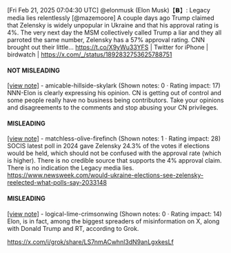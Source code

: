 [Fri Feb 21, 2025 07:04:30 UTC] @elonmusk (Elon Musk)【𝗕】: Legacy media lies relentlessly [@mazemoore] A couple days ago Trump claimed that Zelensky is widely unpopular in Ukraine and that his approval rating is 4%. The very next day the MSM collectively called Trump a liar and they all parroted the same number, Zelensky has a 57% approval rating. CNN brought out their little… https://t.co/X9yWu33YFS | Twitter for iPhone | birdwatch | https://x.com/_/status/1892832753625788751

#### NOT MISLEADING

[[view note]](https://x.com/i/birdwatch/n/1892856826066325658) - amicable-hillside-skylark (Shown notes: 0 · Rating impact: 17)
NNN-Elon is clearly expressing his opinion. CN is getting out of control and some people really have no business being contributors. Take your opinions and disagreements to the comments and stop abusing your CN privileges.

#### MISLEADING

[[view note]](https://x.com/i/birdwatch/n/1892860089201021113) - matchless-olive-firefinch (Shown notes: 1 · Rating impact: 28)
SOCIS latest poll in 2024 gave Zelensky 24.3% of the votes if elections would be held, which should not be confused with the approval rate (which is higher).
There is no  credible source that supports the 4% approval claim.
There is no indication the Legacy media lies.
https://www.newsweek.com/would-ukraine-elections-see-zelensky-reelected-what-polls-say-2033148

#### MISLEADING

[[view note]](https://x.com/i/birdwatch/n/1892851691424534595) - logical-lime-crimsonwing (Shown notes: 0 · Rating impact: 14)
Elon, is in fact, among the biggest spreaders of misinformation on X, along with Donald Trump and RT, according to Grok.

 https://x.com/i/grok/share/LS7nmACwhnl3dN9anLgxkesLf

